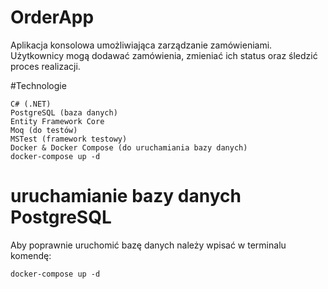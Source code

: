# OrderApp

Aplikacja konsolowa umożliwiająca zarządzanie zamówieniami. Użytkownicy mogą dodawać zamówienia, zmieniać ich status oraz śledzić proces realizacji.

#Technologie

    C# (.NET)
    PostgreSQL (baza danych)
    Entity Framework Core
    Moq (do testów)
    MSTest (framework testowy)
    Docker & Docker Compose (do uruchamiania bazy danych)
    docker-compose up -d
# uruchamianie bazy danych PostgreSQL
Aby poprawnie uruchomić bazę danych należy wpisać w terminalu komendę:

    docker-compose up -d
